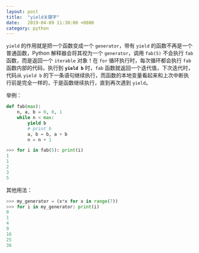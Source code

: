 ```yaml
---
layout: post
title:  "yield关键字"
date:   2019-04-09 11:30:00 +0800
category: python
---
```

`yield` 的作用就是把一个函数变成一个 `generator`，带有 `yield` 的函数不再是一个普通函数，Python 解释器会将其视为一个 `generator`，调用 `fab(5)` 不会执行 `fab` 函数，而是返回一个 `iterable` 对象！在 `for` 循环执行时，每次循环都会执行 `fab` 函数内部的代码，执行到 **`yield b`** 时，`fab` 函数就返回一个迭代值，下次迭代时，代码从 `yield b` 的下一条语句继续执行，而函数的本地变量看起来和上次中断执行前是完全一样的，于是函数继续执行，直到再次遇到 `yield`。  

举例：

```python
def fab(max):
    n, a, b = 0, 0, 1
    while n < max:
        yield b
        # print b
        a, b = b, a + b
        n = n + 1
```

```python
>>> for i in fab(5): print(i)
1
1
2
3
5
```

其他用法：

```python
>>> my_generator = (x*x for x in range(7))
>>> for i in my_generator: print(i)
0
1
4
9
16
25
36
```
